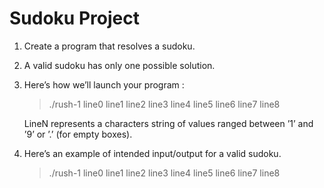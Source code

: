 # Sudoku Project


1. Create a program that resolves a sudoku.
2. A valid sudoku has only one possible solution.
3. Here’s how we’ll launch your program :

   > ./rush-1  line0  line1  line2  line3  line4  line5  line6  line7  line8

   LineN represents a characters string of values ranged between ’1’ and ’9’ or ’.’ (for empty boxes).

4. Here’s an example of intended input/output for a valid sudoku.

   > ./rush-1 line0 line1 line2 line3 line4 line5 line6 line7 line8
 
 
